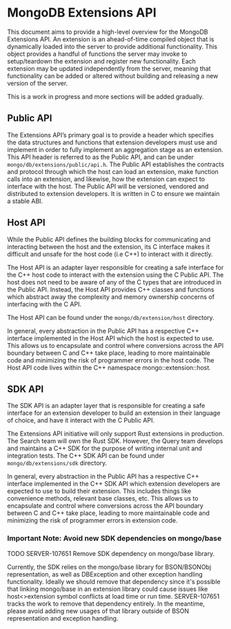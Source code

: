 # MongoDB Extensions API

This document aims to provide a high-level overview for the MongoDB Extensions API.
An extension is an ahead-of-time compiled object that is dynamically loaded into the server
to provide additional functionality. This object provides a handful of functions the server
may invoke to setup/teardown the extension and register new functionality. Each extension may be
updated independently from the server, meaning that functionality can be added or altered without
building and releasing a new version of the server.

This is a work in progress and more sections will be added gradually.

## Public API

The Extensions API’s primary goal is to provide a header which specifies the data structures and
functions that extension developers must use and implement in order to fully implement an
aggregation stage as an extension. This API header is referred to as the Public API, and can be
under `mongo/db/extensions/public/api.h`. The Public API establishes the contracts and protocol
through which the host can load an extension, make function calls into an extension, and likewise,
how the extension can expect to interface with the host. The Public API will be versioned, vendored
and distributed to extension developers. It is written in C to ensure we maintain a stable ABI.

## Host API

While the Public API defines the building blocks for communicating and interacting between the host
and the extension, its C interface makes it difficult and unsafe for the host code (i.e C++) to
interact with it directly.

The Host API is an adapter layer responsible for creating a safe interface for the C++ host code to
interact with the extension using the C Public API. The host does not need to be aware of any of the
C types that are introduced in the Public API. Instead, the Host API provides C++ classes and
functions which abstract away the complexity and memory ownership concerns of interfacing with the
C API.

The Host API can be found under the `mongo/db/extension/host` directory.

In general, every abstraction in the Public API has a respective C++ interface implemented in the
Host API which the host is expected to use. This allows us to encapsulate and control where
conversions across the API boundary between C and C++ take place, leading to more maintainable code
and minimizing the risk of programmer errors in the host code. The Host API code lives within the
C++ namespace mongo::extension::host.

## SDK API

The SDK API is an adapter layer that is responsible for creating a safe interface for an extension
developer to build an extension in their language of choice, and have it interact with the C Public
API.

The Extensions API initiative will only support Rust extensions in production. The Search team will
own the Rust SDK. However, the Query team develops and maintains a C++ SDK for the purpose of
writing internal unit and integration tests. The C++ SDK API can be found under
`mongo/db/extensions/sdk` directory.

In general, every abstraction in the Public API has a respective C++ interface implemented in the
C++ SDK API which extension developers are expected to use to build their extension. This includes
things like convenience methods, relevant base classes, etc. This allows us to encapsulate and
control where conversions across the API boundary between C and C++ take place, leading to more
maintainable code and minimizing the risk of programmer errors in extension code.

### Important Note: Avoid new SDK dependencies on mongo/base

TODO SERVER-107651 Remove SDK dependency on mongo/base library.

Currently, the SDK relies on the mongo/base library for BSON/BSONObj representation,
as well as DBException and other exception handling functionality. Ideally we should remove that
dependency since it's possible that linking mongo/base in an extension library could cause issues like
host<>extension symbol conflicts at load time or run time. SERVER-107651 tracks the work to remove
that dependency entirely. In the meantime, please avoid adding new usages of that library outside
of BSON representation and exception handling.
